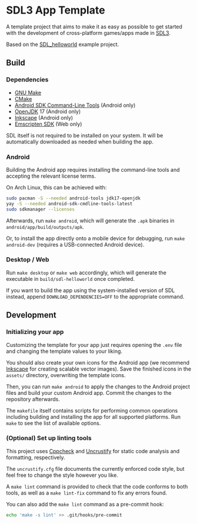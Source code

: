 # SDL3 App Template

A template project that aims to make it as easy as possible to get started
with the development of cross-platform games/apps made in [SDL3].

Based on the [SDL_helloworld] example project.

## Build

### Dependencies

- [GNU Make]
- [CMake]
- [Android SDK Command-Line Tools] (Android only)
- [OpenJDK] 17 (Android only)
- [Inkscape] (Android only)
- [Emscripten SDK] (Web only)

SDL itself is not required to be installed on your system.
It will be automatically downloaded as needed when building the app.

### Android

Building the Android app requires installing the command-line tools
and accepting the relevant license terms.

On Arch Linux, this can be achieved with:

```sh
sudo pacman -S --needed android-tools jdk17-openjdk
yay -S --needed android-sdk-cmdline-tools-latest
sudo sdkmanager --licenses
```

Afterwards, run `make android`,
which will generate the `.apk` binaries in
`android/app/build/outputs/apk`.

Or, to install the app directly onto a mobile device for debugging,
run `make android-dev`
(requires a USB-connected Android device).

### Desktop / Web

Run `make desktop` or `make web` accordingly,
which will generate the executable in `build/sdl-helloworld` once completed.

If you want to build the app using the system-installed version of SDL instead,
append `DOWNLOAD_DEPENDENCIES=OFF` to the appropriate command.

## Development

### Initializing your app

Customizing the template for your app just requires opening the `.env` file
and changing the template values to your liking.

You should also create your own icons for the Android app
(we recommend [Inkscape] for creating scalable vector images).
Save the finished icons in the `assets/` directory,
overwriting the template icons.

Then,
you can run `make android` to apply the changes to the Android project files
and build your custom Android app.
Commit the changes to the repository afterwards.

The `makefile` itself contains scripts for performing common operations
including building and installing the app for all supported platforms.
Run `make` to see the list of available options.

### (Optional) Set up linting tools

This project uses [Cppcheck] and [Uncrustify]
for static code analysis and formatting, respectively.

The `uncrustify.cfg` file documents the currently enforced code style,
but feel free to change the style however you like.

A `make lint` command is provided to check that the code conforms to both tools,
as well as a `make lint-fix` command to fix any errors found.

You can also add the `make lint` command as a pre-commit hook:

```sh
echo 'make -s lint' >> .git/hooks/pre-commit
```

<!-- Links -->

[SDL3]: http://libsdl.org/
[SDL_helloworld]: https://github.com/libsdl-org/SDL_helloworld
[GNU Make]: http://www.gnu.org/software/make/
[CMake]: https://cmake.org/
[Android SDK Command-Line Tools]:
	https://developer.android.com/tools/releases/cmdline-tools
[OpenJDK]: https://openjdk.org/
[Inkscape]: https://inkscape.org/
[Emscripten SDK]: https://emscripten.org/

[Cppcheck]: https://cppcheck.sourceforge.io/
[Uncrustify]: https://uncrustify.sourceforge.net/
